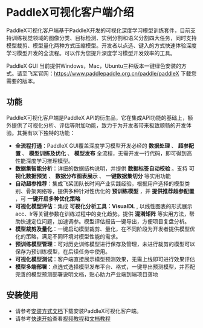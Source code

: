 # PaddleX可视化客户端介绍

PaddleX可视化客户端基于PaddleX开发的可视化深度学习模型训练套件，目前支持训练视觉领域的图像分类、目标检测、实例分割和语义分割四大任务，同时支持模型裁剪、模型量化两种方式压缩模型。开发者以点选、键入的方式快速体验深度学习模型开发的全流程。可以作为您提升深度学习模型开发效率的工具。

PaddleX GUI 当前提供Windows，Mac，Ubuntu三种版本一键绿色安装的方式。请至飞桨官网：https://www.paddlepaddle.org.cn/paddle/paddleX 下载您需要的版本。

## 功能
PaddleX可视化客户端是PaddleX API的衍生品，它在集成API功能的基础上，额外提供了可视化分析、评估等附加功能，致力于为开发者带来极致顺畅的开发体验。其拥有以下独特的功能：
- **全流程打通**：PaddleX GUI覆盖深度学习模型开发必经的 **数据处理** 、 **超参配置** 、 **模型训练及优化** 、 **模型发布** 全流程，无需开发一行代码，即可得到高性能深度学习推理模型。
- **数据集智能分析**：详细的数据结构说明，并提供 **数据标签自动校验** 。支持 **可视化数据预览** 、 **数据分布图表展示** 、 **一键数据集切分** 等实用功能
- **自动超参推荐**：集成飞桨团队长时间产业实践经验，根据用户选择的模型类别、骨架网络等，提供多种针对性优化的 **预训练模型** ，并 **提供推荐超参配置** ，可 **一键开启多种优化策略**
- **可视化模型评估**：集成 **可视化分析工具：VisualDL** , 以线性图表的形式展示acc、lr等关键参数在训练过程中的变化趋势。提供 **混淆矩阵** 等实用方法，帮助快速定位问题，加速调参。模型评估报告一键导出，方便项目复盘分析。
- **模型裁剪及量化**：一键启动模型裁剪、量化，在不同阶段为开发者提供模型优化的策略，满足不同环境对模型性能的需求。
- **预训练模型管理**：可对历史训练模型进行保存及管理，未进行裁剪的模型可以保存为预训练模型，在后续任务中使用。
- **可视化模型测试**：客户端直接展示模型预测效果，无需上线即可进行效果评估
- **模型多端部署**：点选式选择模型发布平台、格式，一键导出预测模型，并匹配完善的模型预测部署说明文档，贴心助力产业端到端项目落地

## 安装使用
- 请参考[安装方式文档](./download.md)下载安装PaddleX可视化客户端。
- 请参考[快速开始](./quick_start.md)查看[视频教程](./quick_start.md/#视频教程)和[文档教程](./quick_start.md/#文档教程)

